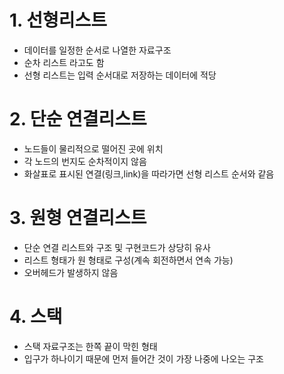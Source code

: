 # 1. 선형리스트

- 데이터를 일정한 순서로 나열한 자료구조
- 순차 리스트 라고도 함
- 선형 리스트는 입력 순서대로 저장하는 데이터에 적당



# 2. 단순 연결리스트

- 노드들이 물리적으로 떨어진 곳에 위치
- 각 노드의 번지도 순차적이지 않음
- 화살표로 표시된 연결(링크,link)을 따라가면 선형 리스트 순서와 같음



# 3. 원형 연결리스트

- 단순 연결 리스트와 구조 및 구현코드가 상당히 유사
- 리스트 형태가 원 형태로 구성(계속 회전하면서 연속 가능)
- 오버헤드가 발생하지 않음



# 4. 스택

- 스택 자료구조는 한쪽 끝이 막힌 형태
- 입구가 하나이기 때문에 먼저 들어간 것이 가장 나중에 나오는 구조